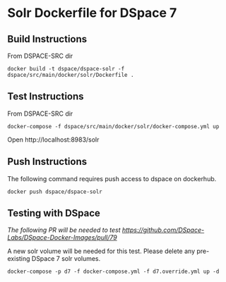 # Solr Dockerfile for DSpace 7

## Build Instructions

From DSPACE-SRC dir
```
docker build -t dspace/dspace-solr -f dspace/src/main/docker/solr/Dockerfile .
```

## Test Instructions

From DSPACE-SRC dir
```
docker-compose -f dspace/src/main/docker/solr/docker-compose.yml up
```

Open http://localhost:8983/solr

## Push Instructions

The following command requires push access to dspace on dockerhub.
```
docker push dspace/dspace-solr
```

## Testing with DSpace

_The following PR will be needed to test https://github.com/DSpace-Labs/DSpace-Docker-Images/pull/79_

A new solr volume will be needed for this test. Please delete any pre-existing DSpace 7 solr volumes.

```
docker-compose -p d7 -f docker-compose.yml -f d7.override.yml up -d
```

